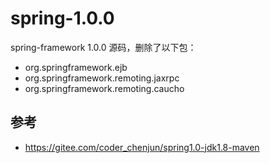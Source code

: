 # spring-1.0.0

spring-framework 1.0.0 源码，删除了以下包：
- org.springframework.ejb
- org.springframework.remoting.jaxrpc
- org.springframework.remoting.caucho


## 参考

- https://gitee.com/coder_chenjun/spring1.0-jdk1.8-maven